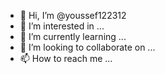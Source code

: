 - 👋 Hi, I’m @youssef122312
- 👀 I’m interested in ...
- 🌱 I’m currently learning ...
- 💞️ I’m looking to collaborate on ...
- 📫 How to reach me ...

<!---
youssef122312/youssef122312 is a ✨ special ✨ repository because its `README.md` (this file) appears on your GitHub profile.
You can click the Preview link to take a look at your changes.
--->
